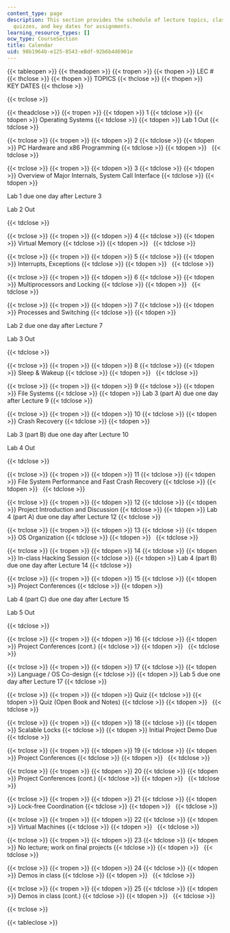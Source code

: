 ```yaml
---
content_type: page
description: This section provides the schedule of lecture topics, class activities,
  quizzes, and key dates for assignments.
learning_resource_types: []
ocw_type: CourseSection
title: Calendar
uid: 98b1964b-e125-8543-e8df-92b6b4d6901e
---
```


{{< tableopen >}}
{{< theadopen >}}
{{< tropen >}}
{{< thopen >}}
LEC #
{{< thclose >}}
{{< thopen >}}
TOPICS
{{< thclose >}}
{{< thopen >}}
KEY DATES
{{< thclose >}}

{{< trclose >}}

{{< theadclose >}}
{{< tropen >}}
{{< tdopen >}}
1
{{< tdclose >}}
{{< tdopen >}}
Operating Systems
{{< tdclose >}}
{{< tdopen >}}
Lab 1 Out
{{< tdclose >}}

{{< trclose >}}
{{< tropen >}}
{{< tdopen >}}
2
{{< tdclose >}}
{{< tdopen >}}
PC Hardware and x86 Programming
{{< tdclose >}}
{{< tdopen >}}
 
{{< tdclose >}}

{{< trclose >}}
{{< tropen >}}
{{< tdopen >}}
3
{{< tdclose >}}
{{< tdopen >}}
Overview of Major Internals, System Call Interface
{{< tdclose >}}
{{< tdopen >}}


Lab 1 due one day after Lecture 3

Lab 2 Out


{{< tdclose >}}

{{< trclose >}}
{{< tropen >}}
{{< tdopen >}}
4
{{< tdclose >}}
{{< tdopen >}}
Virtual Memory
{{< tdclose >}}
{{< tdopen >}}
 
{{< tdclose >}}

{{< trclose >}}
{{< tropen >}}
{{< tdopen >}}
5
{{< tdclose >}}
{{< tdopen >}}
Interrupts, Exceptions
{{< tdclose >}}
{{< tdopen >}}
 
{{< tdclose >}}

{{< trclose >}}
{{< tropen >}}
{{< tdopen >}}
6
{{< tdclose >}}
{{< tdopen >}}
Multiprocessors and Locking
{{< tdclose >}}
{{< tdopen >}}
 
{{< tdclose >}}

{{< trclose >}}
{{< tropen >}}
{{< tdopen >}}
7
{{< tdclose >}}
{{< tdopen >}}
Processes and Switching
{{< tdclose >}}
{{< tdopen >}}


Lab 2 due one day after Lecture 7

Lab 3 Out


{{< tdclose >}}

{{< trclose >}}
{{< tropen >}}
{{< tdopen >}}
8
{{< tdclose >}}
{{< tdopen >}}
Sleep & Wakeup
{{< tdclose >}}
{{< tdopen >}}
 
{{< tdclose >}}

{{< trclose >}}
{{< tropen >}}
{{< tdopen >}}
9
{{< tdclose >}}
{{< tdopen >}}
File Systems
{{< tdclose >}}
{{< tdopen >}}
Lab 3 (part A) due one day after Lecture 9
{{< tdclose >}}

{{< trclose >}}
{{< tropen >}}
{{< tdopen >}}
10
{{< tdclose >}}
{{< tdopen >}}
Crash Recovery
{{< tdclose >}}
{{< tdopen >}}


Lab 3 (part B) due one day after Lecture 10

Lab 4 Out


{{< tdclose >}}

{{< trclose >}}
{{< tropen >}}
{{< tdopen >}}
11
{{< tdclose >}}
{{< tdopen >}}
File System Performance and Fast Crash Recovery
{{< tdclose >}}
{{< tdopen >}}
 
{{< tdclose >}}

{{< trclose >}}
{{< tropen >}}
{{< tdopen >}}
12
{{< tdclose >}}
{{< tdopen >}}
Project Introduction and Discussion
{{< tdclose >}}
{{< tdopen >}}
Lab 4 (part A) due one day after Lecture 12
{{< tdclose >}}

{{< trclose >}}
{{< tropen >}}
{{< tdopen >}}
13
{{< tdclose >}}
{{< tdopen >}}
OS Organization
{{< tdclose >}}
{{< tdopen >}}
 
{{< tdclose >}}

{{< trclose >}}
{{< tropen >}}
{{< tdopen >}}
14
{{< tdclose >}}
{{< tdopen >}}
In-class Hacking Session
{{< tdclose >}}
{{< tdopen >}}
Lab 4 (part B) due one day after Lecture 14
{{< tdclose >}}

{{< trclose >}}
{{< tropen >}}
{{< tdopen >}}
15
{{< tdclose >}}
{{< tdopen >}}
Project Conferences
{{< tdclose >}}
{{< tdopen >}}


Lab 4 (part C) due one day after Lecture 15

Lab 5 Out


{{< tdclose >}}

{{< trclose >}}
{{< tropen >}}
{{< tdopen >}}
16
{{< tdclose >}}
{{< tdopen >}}
Project Conferences (cont.)
{{< tdclose >}}
{{< tdopen >}}
 
{{< tdclose >}}

{{< trclose >}}
{{< tropen >}}
{{< tdopen >}}
17
{{< tdclose >}}
{{< tdopen >}}
Language / OS Co-design
{{< tdclose >}}
{{< tdopen >}}
Lab 5 due one day after Lecture 17
{{< tdclose >}}

{{< trclose >}}
{{< tropen >}}
{{< tdopen >}}
Quiz
{{< tdclose >}}
{{< tdopen >}}
Quiz (Open Book and Notes)
{{< tdclose >}}
{{< tdopen >}}
 
{{< tdclose >}}

{{< trclose >}}
{{< tropen >}}
{{< tdopen >}}
18
{{< tdclose >}}
{{< tdopen >}}
Scalable Locks
{{< tdclose >}}
{{< tdopen >}}
Initial Project Demo Due
{{< tdclose >}}

{{< trclose >}}
{{< tropen >}}
{{< tdopen >}}
19
{{< tdclose >}}
{{< tdopen >}}
Project Conferences
{{< tdclose >}}
{{< tdopen >}}
 
{{< tdclose >}}

{{< trclose >}}
{{< tropen >}}
{{< tdopen >}}
20
{{< tdclose >}}
{{< tdopen >}}
Project Conferences (cont.)
{{< tdclose >}}
{{< tdopen >}}
 
{{< tdclose >}}

{{< trclose >}}
{{< tropen >}}
{{< tdopen >}}
21
{{< tdclose >}}
{{< tdopen >}}
Lock-free Coordination
{{< tdclose >}}
{{< tdopen >}}
 
{{< tdclose >}}

{{< trclose >}}
{{< tropen >}}
{{< tdopen >}}
22
{{< tdclose >}}
{{< tdopen >}}
Virtual Machines
{{< tdclose >}}
{{< tdopen >}}
 
{{< tdclose >}}

{{< trclose >}}
{{< tropen >}}
{{< tdopen >}}
23
{{< tdclose >}}
{{< tdopen >}}
No lecture; work on final projects
{{< tdclose >}}
{{< tdopen >}}
 
{{< tdclose >}}

{{< trclose >}}
{{< tropen >}}
{{< tdopen >}}
24
{{< tdclose >}}
{{< tdopen >}}
Demos in class
{{< tdclose >}}
{{< tdopen >}}
 
{{< tdclose >}}

{{< trclose >}}
{{< tropen >}}
{{< tdopen >}}
25
{{< tdclose >}}
{{< tdopen >}}
Demos in class (cont.)
{{< tdclose >}}
{{< tdopen >}}
 
{{< tdclose >}}

{{< trclose >}}

{{< tableclose >}}
